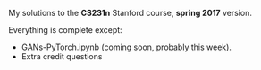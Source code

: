 My solutions to the <b>CS231n</b> Stanford course, <b>spring 2017</b> version.

Everything is complete except:
* GANs-PyTorch.ipynb (coming soon, probably this week).
* Extra credit questions
